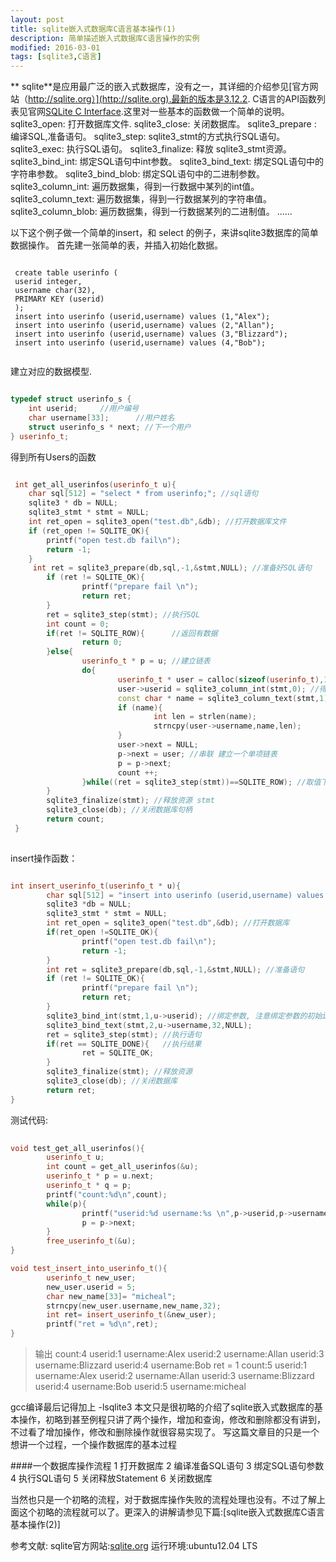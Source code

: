 ```yaml
---
layout: post
title: sqlite嵌入式数据库C语言基本操作(1)
description: 简单描述嵌入式数据库C语言操作的实例
modified: 2016-03-01
tags: [sqlite3,C语言]
---
```


** sqlite**是应用最广泛的嵌入式数据库，没有之一，其详细的介绍参见[官方网站（http://sqlite.org）](http://sqlite.org).最新的版本是3.12.2.
C语言的API函数列表见官网[SQLite C Interface](http://sqlite.org/c3ref/funclist.html).这里对一些基本的函数做一个简单的说明。
sqlite3_open:  打开数据库文件.
sqlite3_close: 关闭数据库。
sqlite3_prepare : 编译SQL,准备语句。
sqlite3_step: sqlite3_stmt的方式执行SQL语句。
sqlite3_exec: 执行SQL语句。
sqlite3_finalize: 释放 sqlite3_stmt资源。
sqlite3_bind_int: 绑定SQL语句中int参数。
sqlite3_bind_text: 绑定SQL语句中的字符串参数。
sqlite3_bind_blob: 绑定SQL语句中的二进制参数。
sqlite3_column_int: 遍历数据集，得到一行数据中某列的int值。
sqlite3_column_text: 遍历数据集，得到一行数据某列的字符串值。
sqlite3_column_blob: 遍历数据集，得到一行数据某列的二进制值。
......

以下这个例子做一个简单的insert，和 select 的例子，来讲sqlite3数据库的简单数据操作。
首先建一张简单的表，并插入初始化数据。

```

 create table userinfo (
 userid integer,
 username char(32),
 PRIMARY KEY (userid)
 );
 insert into userinfo (userid,username) values (1,"Alex");
 insert into userinfo (userid,username) values (2,"Allan");
 insert into userinfo (userid,username) values (3,"Blizzard");
 insert into userinfo (userid,username) values (4,"Bob");
 
 ```

建立对应的数据模型.

```cpp

typedef struct userinfo_s {
	int userid;     //用户编号
    char username[33];		//用户姓名
    struct userinfo_s * next; //下一个用户
} userinfo_t;

```

得到所有Users的函数

```cpp

 int get_all_userinfos(userinfo_t u){
 	char sql[512] = "select * from userinfo;"; //sql语句
    sqlite3 * db = NULL;
    sqlite3_stmt * stmt = NULL;
    int ret_open = sqlite3_open("test.db",&db); //打开数据库文件
    if (ret_open != SQLITE_OK){
    	printf("open test.db fail\n");
        return -1;
    }
     int ret = sqlite3_prepare(db,sql,-1,&stmt,NULL); //准备好SQL语句
        if (ret != SQLITE_OK){
                printf("prepare fail \n");
                return ret;
        }
        ret = sqlite3_step(stmt); //执行SQL
        int count = 0;
        if(ret != SQLITE_ROW){		//返回有数据
                return 0;
        }else{
                userinfo_t * p = u; //建立链表
                do{
                        userinfo_t * user = calloc(sizeof(userinfo_t),1);
                        user->userid = sqlite3_column_int(stmt,0); //得到USerid   注意get的初始值为index为0
                        const char * name = sqlite3_column_text(stmt,1); //得到用户名
                        if (name){
                                int len = strlen(name);
                                strncpy(user->username,name,len);
                        }
                        user->next = NULL;
                        p->next = user; //串联 建立一个单项链表
                        p = p->next;
                        count ++;
                }while((ret = sqlite3_step(stmt))==SQLITE_ROW); //取值下一个
        }
        sqlite3_finalize(stmt); //释放资源 stmt
        sqlite3_close(db); //关闭数据库句柄
        return count;
 }
 
```

insert操作函数：

```cpp

int insert_userinfo_t(userinfo_t * u){
        char sql[512] = "insert into userinfo (userid,username) values (?,?)"; //插入数据库语句
        sqlite3 *db = NULL;
        sqlite3_stmt * stmt = NULL;
        int ret_open = sqlite3_open("test.db",&db); //打开数据库
        if(ret_open !=SQLITE_OK){
                printf("open test.db fail\n");
                return -1;
        }
        int ret = sqlite3_prepare(db,sql,-1,&stmt,NULL); //准备语句
        if (ret != SQLITE_OK){
                printf("prepare fail \n");
                return ret;
        }
        sqlite3_bind_int(stmt,1,u->userid); //绑定参数, 注意绑定参数的初始index值为1
        sqlite3_bind_text(stmt,2,u->username,32,NULL);
        ret = sqlite3_step(stmt); //执行语句
        if(ret == SQLITE_DONE){   //执行结果
                ret = SQLITE_OK;
        }
        sqlite3_finalize(stmt); //释放资源
        sqlite3_close(db); //关闭数据库
        return ret;
}

```
测试代码:

```cpp
	
void test_get_all_userinfos(){
        userinfo_t u;
        int count = get_all_userinfos(&u);
        userinfo_t * p = u.next;
        userinfo_t * q = p;
        printf("count:%d\n",count);
        while(p){
                printf("userid:%d username:%s \n",p->userid,p->username);
                p = p->next;
        }
        free_userinfo_t(&u);
}

void test_insert_into_userinfo_t(){
        userinfo_t new_user;
        new_user.userid = 5;
        char new_name[33]= "micheal";
        strncpy(new_user.username,new_name,32);
        int ret= insert_userinfo_t(&new_user);
        printf("ret = %d\n",ret);
}

```

>输出
count:4
userid:1 username:Alex 
userid:2 username:Allan 
userid:3 username:Blizzard 
userid:4 username:Bob
ret = 1
count:5
userid:1 username:Alex 
userid:2 username:Allan 
userid:3 username:Blizzard 
userid:4 username:Bob
userid:5 username:micheal

gcc编译最后记得加上 -lsqlite3
本文只是很初略的介绍了sqlite嵌入式数据库的基本操作，初略到甚至例程只讲了两个操作，增加和查询，修改和删除都没有讲到，不过看了增加操作，修改和删除操作就很容易实现了。
写这篇文章目的只是一个想讲一个过程，一个操作数据库的基本过程

####一个数据库操作流程
1 打开数据库
2 编译准备SQL语句
3 绑定SQL语句参数
4 执行SQL语句
5 关闭释放Statement
6 关闭数据库

当然也只是一个初略的流程，对于数据库操作失败的流程处理也没有。不过了解上面这个初略的流程就可以了。更深入的讲解请参见下篇:[sqlite嵌入式数据库C语言基本操作(2)]

参考文献:
sqlite官方网站:[sqlite.org](http://sqlite.org)
运行环境:ubuntu12.04 LTS 















